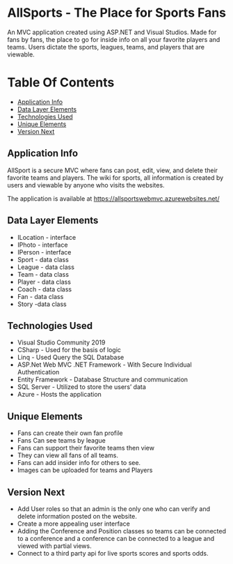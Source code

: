 # AllSports - The Place for Sports Fans
An MVC application created using ASP.NET and Visual Studios. Made for fans by fans, the place to go for inside info on all your favorite players and teams. Users dictate the sports, leagues, teams, and players that are viewable.

# Table Of Contents
* [Application Info](#application-info)
* [Data Layer Elements](#data-layer-elements)
* [Technologies Used](#technologies-used)
* [Unique Elements](#unique-elements)
* [Version Next](#version-next)

## Application Info
<p>AllSport is a secure MVC where fans can post, edit, view, and delete their favorite teams and players. The wiki for sports, all information is created by users and viewable by anyone who visits the websites.</p>

The application is available at https://allsportswebmvc.azurewebsites.net/

## Data Layer Elements
* ILocation - interface
* IPhoto - interface
* IPerson - interface
* Sport - data class
* League - data class
* Team - data class
* Player - data class 
* Coach - data class
* Fan - data class
* Story -data class

## Technologies Used
* Visual Studio Community 2019
* CSharp - Used for the basis of logic
* Linq - Used Query the SQL Database
* ASP.Net Web MVC .NET Framework - With Secure Individual Authentication
* Entity Framework - Database Structure and communication
* SQL Server - Utilized to store the users’ data
* Azure - Hosts the application

## Unique Elements
* Fans can create their own fan profile
* Fans Can see teams by league
* Fans can support their favorite teams then view
* They can view all fans of all teams.
* Fans can add insider info for others to see.
* Images can be uploaded for teams and Players

## Version Next
* Add User roles so that an admin is the only one who can verify and delete information posted on the website.
* Create a more appealing user interface
* Adding the Conference and Position classes so teams can be connected to a conference and a conference can be connected to a league and viewed with partial views.
* Connect to a third party api for live sports scores and sports odds.

